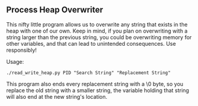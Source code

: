 ## Process Heap Overwriter

This nifty little program allows us to overwrite any string that exists in the heap with one of our own.
Keep in mind, if you plan on overwriting with a string larger than the previous string, you could be overwriting memory for other variables, and that can lead to unintended consequences. Use responsibly!

Usage:

`./read_write_heap.py PID "Search String" "Replacement String"`

This program also ends every replacement string with a \0 byte, so you replace the old string with a smaller string, the variable holding that string will also end at the new string's location.
